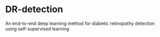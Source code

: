 # DR-detection
An end-to-end deep learning method for diabetic retinopathy detection using
self-supervised learning
